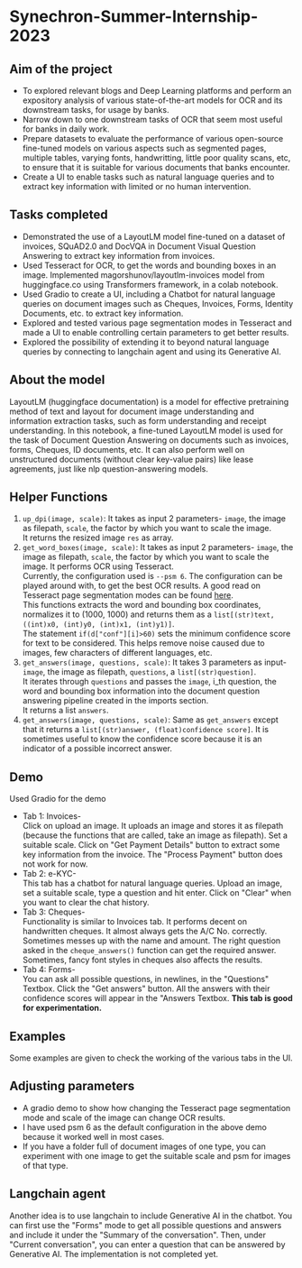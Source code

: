 # Synechron-Summer-Internship-2023

## Aim of the project
* To explored relevant blogs and Deep Learning platforms and perform an expository analysis of various state-of-the-art models for OCR and its downstream tasks, for usage by banks.
* Narrow down to one downstream tasks of OCR that seem most useful for banks in daily work.
* Prepare datasets to evaluate the performance of various open-source fine-tuned models on various aspects such as segmented pages, multiple tables, varying fonts, handwritting, little poor quality scans, etc, to ensure that it is suitable for various documents that banks encounter.
* Create a UI to enable tasks such as natural language queries and to extract key information with limited or no human intervention.

## Tasks completed
* Demonstrated the use of a LayoutLM model fine-tuned on a dataset of invoices, SQuAD2.0 and DocVQA in Document Visual Question Answering to extract key information from invoices.
* Used Tesseract for OCR, to get the words and bounding boxes in an image. Implemented magorshunov/layoutlm-invoices model from huggingface.co using Transformers framework, in a colab notebook.
* Used Gradio to create a UI, including a Chatbot for natural language queries on document images such as Cheques, Invoices, Forms, Identity Documents, etc. to extract key information.
* Explored and tested various page segmentation modes in Tesseract and made a UI to enable controlling certain parameters to get better results.
* Explored the possibility of extending it to beyond natural language queries by connecting to langchain agent and using its Generative AI.

## About the model
LayoutLM (huggingface documentation) is a model for effective pretraining method of text and layout for document image understanding and information extraction tasks, such as form understanding and receipt understanding.
In this notebook, a fine-tuned LayoutLM model is used for the task of Document Question Answering on documents such as invoices, forms, Cheques, ID documents, etc.
It can also perform well on unstructured documents (without clear key-value pairs) like lease agreements, just like nlp question-answering models.

## Helper Functions
1. `up_dpi(image, scale)`: It takes as input 2 parameters- `image`, the image as filepath, `scale`, the factor by which you want to scale the image. \
It returns the resized image `res` as array.
2. `get_word_boxes(image, scale)`: It takes as input 2 parameters- `image`, the image as filepath, `scale`, the factor by which you want to scale the image. It performs OCR using Tesseract. \
Currently, the configuration used is `--psm 6`. The configuration can be played around with, to get the best OCR results. A good read on Tesseract page segmentation modes can be found [here](https://pyimagesearch.com/2021/11/15/tesseract-page-segmentation-modes-psms-explained-how-to-improve-your-ocr-accuracy/). \
This functions extracts the word and bounding box coordinates, normalizes it to (1000, 1000) and returns them as a `list[(str)text, ((int)x0, (int)y0, (int)x1, (int)y1)]`. \
The statement `if(d["conf"][i]>60)` sets the minimum confidence score for text to be considered. This helps remove noise caused due to images, few characters of different languages, etc.
3. `get_answers(image, questions, scale)`: It takes 3 parameters as input- `image`, the image as filepath, `questions`, a `list[(str)question]`. \
It iterates through `questions` and passes the `image`, i_th question, the word and bounding box information into the document question answering pipeline created in the imports section. \
It returns a list `answers`.
4. `get_answers(image, questions, scale)`: Same as `get_answers` except that it returns a `list[(str)answer, (float)confidence score]`. It is sometimes useful to know the confidence score because it is an indicator of a possible incorrect answer.

## Demo
Used Gradio for the demo
- Tab 1: Invoices- \
Click on upload an image. It uploads an image and stores it as filepath (because the functions that are called, take an image as filepath). Set a suitable scale. Click on "Get Payment Details" button to extract some key information from the invoice. The "Process Payment" button does not work for now.
- Tab 2: e-KYC- \
This tab has a chatbot for natural language queries. Upload an image, set a suitable scale, type a question and hit enter. Click on "Clear" when you want to clear the chat history.
- Tab 3: Cheques- \
Functionality is similar to Invoices tab. It performs decent on handwritten cheques. It almost always gets the A/C No. correctly. Sometimes messes up with the name and amount. The right question asked in the `cheque_answers()` function can get the required answer. Sometimes, fancy font styles in cheques also affects the results.
- Tab 4: Forms- \
You can ask all possible questions, in newlines, in the "Questions" Textbox. Click the "Get answers" button. All the answers with their confidence scores will appear in the "Answers Textbox. **This tab is good for experimentation.**

## Examples
Some examples are given to check the working of the various tabs in the UI.

## Adjusting parameters
- A gradio demo to show how changing the Tesseract page segmentation mode and scale of the image can change OCR results.
- I have used psm 6 as the default configuration in the above demo because it worked well in most cases.
- If you have a folder full of document images of one type, you can experiment with one image to get the suitable scale and psm for images of that type.

## Langchain agent
Another idea is to use langchain to include Generative AI in the chatbot. You can first use the "Forms" mode to get all possible questions and answers and include it under the "Summary of the conversation". Then, under "Current conversation", you can enter a question that can be answered by Generative AI. The implementation is not completed yet.
